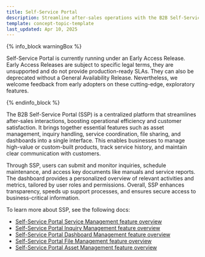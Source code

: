 ```yaml
---
title: Self-Service Portal
description: Streamline after-sales operations with the B2B Self-Service Portal. Manage assets, services, inquiries, and documents from a single, role-based interface.
template: concept-topic-template
last_updated: Apr 10, 2025
---
```


{% info_block warningBox %}

Self-Service Portal is currently running under an Early Access Release. Early Access Releases are subject to specific legal terms, they are unsupported and do not provide production-ready SLAs. They can also be deprecated without a General Availability Release. Nevertheless, we welcome feedback from early adopters on these cutting-edge, exploratory features.

{% endinfo_block %}



The B2B Self-Service Portal (SSP) is a centralized platform that streamlines after-sales interactions, boosting operational efficiency and customer satisfaction. It brings together essential features such as asset management, inquiry handling, service coordination, file sharing, and dashboards into a single interface. This enables businesses to manage high-value or custom-built products, track service history, and maintain clear communication with customers.

Through SSP, users can submit and monitor inquiries, schedule maintenance, and access key documents like manuals and service reports. The dashboard provides a personalized overview of relevant activities and metrics, tailored by user roles and permissions. Overall, SSP enhances transparency, speeds up support processes, and ensures secure access to business-critical information.

To learn more about SSP, see the following docs:
- [Self-Service Portal Service Management feature overview](/docs/pbc/all/self-service-portal/202507.0/ssp-service-management-feature-overview.html)
- [Self-Service Portal Inquiry Management feature overview](/docs/pbc/all/self-service-portal/202507.0/ssp-inquiry-management-feature-overview.html)
- [Self-Service Portal Dashboard Management feature overview](/docs/pbc/all/self-service-portal/202507.0/ssp-dashboard-management-feature-overview.html)
- [Self-Service Portal File Management feature overview](/docs/pbc/all/self-service-portal/202507.0/ssp-file-management-feature-overview.html)
- [Self-Service Portal Asset Management feature overview](/docs/pbc/all/self-service-portal/202507.0/ssp-asset-management-feature-overview.html)
